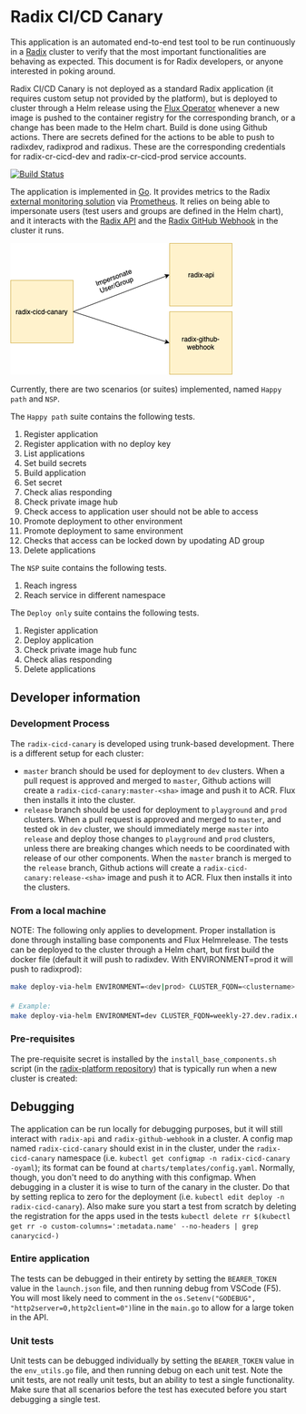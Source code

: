 # Radix CI/CD Canary

This application is an automated end-to-end test tool to be run continuously in a [Radix](https://www.radix.equinor.com) cluster to verify that the most important functionalities are behaving as expected. This document is for Radix developers, or anyone interested in poking around.

Radix CI/CD Canary is not deployed as a standard Radix application (it requires custom setup not provided by the platform), but is deployed to cluster through a Helm release using the [Flux Operator](https://github.com/weaveworks/flux) whenever a new image is pushed to the container registry for the corresponding branch, or a change has been made to the Helm chart. Build is done using Github actions. There are secrets defined for the actions to be able to push to radixdev, radixprod and radixus. These are the corresponding credentials for radix-cr-cicd-dev and radix-cr-cicd-prod service accounts.

[![Build Status](https://github.com/equinor/radix-cicd-canary/workflows/radix-cicd-canary-build/badge.svg)](https://github.com/equinor/radix-cicd-canary/actions?query=workflow%3Aradix-cicd-canary-build)

The application is implemented in [Go](https://golang.org/). It provides metrics to the Radix [external monitoring solution](https://github.com/equinor/radix-monitoring/tree/master/cluster-external-monitoring) via [Prometheus](https://prometheus.io/). It relies on being able to impersonate users (test users and groups are defined in the Helm chart), and it interacts with the [Radix API](https://github.com/equinor/radix-api/) and the [Radix GitHub Webhook](https://github.com/equinor/radix-github-webhook) in the cluster it runs.

![pic](diagrams/radix-cicd-canary.png)

Currently, there are two scenarios (or suites) implemented, named `Happy path` and `NSP`.

The `Happy path` suite contains the following tests.

1. Register application
2. Register application with no deploy key
3. List applications
4. Set build secrets
5. Build application
6. Set secret
7. Check alias responding
8. Check private image hub
9. Check access to application user should not be able to access
10. Promote deployment to other environment
11. Promote deployment to same environment
12. Checks that access can be locked down by upodating AD group
13. Delete applications

The `NSP` suite contains the following tests.

1. Reach ingress
1. Reach service in different namespace

The `Deploy only` suite contains the following tests.

1. Register application
1. Deploy application
1. Check private image hub func
1. Check alias responding
1. Delete applications

## Developer information

### Development Process

The `radix-cicd-canary` is developed using trunk-based development. There is a different setup for each cluster:

- `master` branch should be used for deployment to `dev` clusters. When a pull request is approved and merged to `master`, Github actions will create a `radix-cicd-canary:master-<sha>` image and push it to ACR. Flux then installs it into the cluster.
- `release` branch should be used for deployment to `playground` and `prod` clusters. When a pull request is approved and merged to `master`, and tested ok in `dev` cluster, we should immediately merge `master` into `release` and deploy those changes to `playground` and `prod` clusters, unless there are breaking changes which needs to be coordinated with release of our other components. When the `master` branch is merged to the `release` branch, Github actions will create a `radix-cicd-canary:release-<sha>` image and push it to ACR. Flux then installs it into the clusters.

### From a local machine

NOTE: The following only applies to development. Proper installation is done through installing base components and Flux Helmrelease. The tests can be deployed to the cluster through a Helm chart, but first build the docker file (default it will push to radixdev. With ENVIRONMENT=prod it will push to radixprod):

```bash
make deploy-via-helm ENVIRONMENT=<dev|prod> CLUSTER_FQDN=<clustername>.<clustertype>.radix.equinor.com

# Example:
make deploy-via-helm ENVIRONMENT=dev CLUSTER_FQDN=weekly-27.dev.radix.equinor.com
```

### Pre-requisites

The pre-requisite secret is installed by the `install_base_components.sh` script (in the [radix-platform repository](https://github.com/equinor/radix-platform/tree/master/scripts)) that is typically run when a new cluster is created:

## Debugging

The application can be run locally for debugging purposes, but it will still interact with `radix-api` and `radix-github-webhook` in a cluster. A config map named `radix-cicd-canary` should exist in in the cluster, under the `radix-cicd-canary` namespace (i.e. `kubectl get configmap -n radix-cicd-canary -oyaml`); its format can be found at `charts/templates/config.yaml`. Normally, though, you don't need to do anything with this configmap. When debugging in a cluster it is wise to turn of the canary in the cluster. Do that by setting replica to zero for the deployment (i.e. `kubectl edit deploy -n radix-cicd-canary`). Also make sure you start a test from scratch by deleting the registration for the apps used in the tests `kubectl delete rr $(kubectl get rr -o custom-columns=':metadata.name' --no-headers | grep canarycicd-)`

### Entire application

The tests can be debugged in their entirety by setting the `BEARER_TOKEN` value in the `launch.json` file, and then running debug from VSCode (F5). You will most likely need to comment in the `os.Setenv("GODEBUG", "http2server=0,http2client=0")`line in the `main.go` to allow for a large token in the API.

### Unit tests

Unit tests can be debugged individually by setting the `BEARER_TOKEN` value in the `env_utils.go` file, and then running debug on each unit test. Note the unit tests, are not really unit tests, but an ability to test a single functionality. Make sure that all scenarios before the test has executed before you start debugging a single test.

